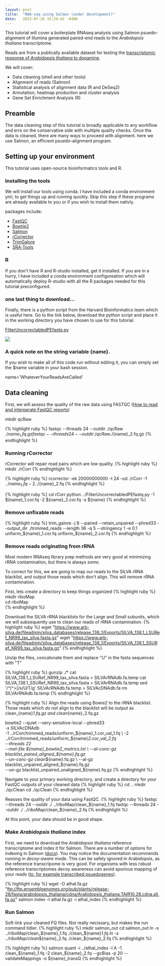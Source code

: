 ```yaml
---
layout: post
title:  "RNA-seq using Salmon (under development)"
date:   2023-07-26 15:24:42 -0400
---
```




This tutorial will cover a boilerplate RNAseq analysis using Salmon psuedo-alignment of illumina generated paired-end reads to the *Arabidopsis thaliana* transcriptome.  

Reads are from a publically available dataset for testing the [transcriptomic response of *Arabidopsis thaliana* to dopamine](https://doi.org/10.3390/stresses3010026). 

We will cover:  
- Data cleaning (shell and other tools)
- Alignment of reads (Salmon)
- Statistical analysis of alignment data (R and DeSeq2)
- Annotation, heatmap production and cluster analysis
- Gene Set Enrichment Analysis (R)


## Preamble
The data cleaning step of this tutorial is broadly applicable to any workflow and errs on the conservative side with multiple quality checks. Once the data is cleaned, there are many ways to proceed with alignment. here we use Salmon, an efficient psuedo-alignment program.  

## Setting up your environment
This tutorial uses open-source bioinformatics tools and R.

### Installing the tools
We will install our tools using conda. I have included a conda environment yml, to get things up and running quickly. Skip this step if these programs are already available to you or if you wish to install them nativly.

packages include: 

- [FastQC](https://github.com/s-andrews/FastQC)
- [Bowtie2](https://github.com/BenLangmead/bowtie2.git)
- [Salmon](https://github.com/COMBINE-lab/salmon.git)
- [rCorrector](https://github.com/mourisl/Rcorrector.git)
- [TrimGalore](https://github.com/FelixKrueger/TrimGalore.git)
- [SRA-Tools](https://github.com/ncbi/sra-tools.git)

### R
If you don't have R and R-studio installed, get it installed. If you are in a hurry, I have included a conda environment configureation which will automatically deploy R-studio with all the R packages needed for this tutorial preconfigured.

### one last thing to download...
Finally, there is a python script from the Harvard Bioinformatics team which is useful here. Go to the link below, download the python script and place it in the working directory you have chosen to use for this tutorial. 

[FilterUncorrectabledPEfastq.py](https://github.com//TranscriptomeAssemblyTools/blob/dfe258636088c11eb60d3ce69da2fd5cd00ef5b3/FilterUncorrectabledPEfastq.py)

 <img src="{{site.baseurl}}/assets/img/HBTdwnl.jpeg">

### A quick note on the string variable {name}. 
If you wish to make all of this code run without editing it, you can simply set the $name variable in your bash session.

name='WhateverYourReadsAreCalled'

## Data cleaning
First, we will assess the quality of the raw data using FASTQC ([How to read and interperate FastQC reports](https://hbctraining.github.io/Intro-to-rnaseq-hpc-salmon/lessons/qc_fastqc_assessment.html))

mkdir qcRaw

{% highlight ruby %}
fastqc --threads 24 --outdir ./qcRaw ./${name}_1.fq.gz
fastqc --threads 24 --outdir ./qcRaw ./${name}_2.fq.gz
{% endhighlight %}

### Running rCorrector
rCorrector will repair read pairs which are low quality.
{% highlight ruby %}
mkdir ./rCorr
{% endhighlight %}

{% highlight ruby %}
rcorrector -ek 20000000000 -t 24 -od ./rCorr -1 ../${name}_1.fq -2 ../${name}_2.fq
{% endhighlight %}

{% highlight ruby %}
cd rCorr
python ../FilterUncorrectabledPEfastq.py -1 ${name}_1.cor.fq -2 ${name}_2.cor.fq -s ${name}
{% endhighlight %}


### Remove unfixable reads
{% highlight ruby %}
trim_galore -j 8 --paired --retain_unpaired --phred33 --output_dir ./trimmed_reads --length 36 -q 5 --stringency 1 -e 0.1 unfixrm_${name}_1.cor.fq unfixrm_${name}_2.cor.fq
{% endhighlight %}


### Remove reads originating from rRNA
Most modern RNAseq library prep methods are very good at minimizing rRNA contamination, but there is always *some*.  

To correct for this, we are going to map our reads to the SILVA rRNA blacklist, and output those reads which don't align. This will remove rRNA contamination. 

First, lets create a directory to keep things organized
{% highlight ruby %}
mkdir riboMap   
cd riboMap  
{% endhighlight %}

Download the SILVA rRNA blacklists for the Large and Small subunits, which we will subsequently use to clean our reads of rRNA contamination.
{% highlight ruby %}
wget "https://www.arb-silva.de/fileadmin/silva_databases/release_138_1/Exports/SILVA_138.1_LSURef_NR99_tax_silva.fasta.gz"
wget "https://www.arb-silva.de/fileadmin/silva_databases/release_138_1/Exports/SILVA_138.1_SSURef_NR99_tax_silva.fasta.gz"
{% endhighlight %}

Unzip the files, concatonate them and replace "U" in the fasta sequences with "T"

{% highlight ruby %}
gunzip ./*
cat SILVA_138.1_LSURef_NR99_tax_silva.fasta > SILVArRNAdb.fa.temp
cat SILVA_138.1_SSURef_NR99_tax_silva.fasta > SILVArRNAdb.fa.temp
sed '/^[^>]/s/U/T/g' SILVArRNAdb.fa.temp > SILVAcDNAdb.fa
rm SILVArRNAdb.fa.temp
{% endhighlight %}

{% highlight ruby %}
Align the reads using Bowie2 to the rRNA blacklist. Those reads which *do not* align to the blacklist will be output as clean_{name}_1.fq.gz and clean_{name}_2.fq.gz

bowtie2 --quiet --very-sensitive-local --phred33  \
    -x SILVAcDNAdb \
    -1 ../rCorr/trimmed_reads/unfixrm_${name}_1.cor_val_1.fq \
    -2 ../rCorr/trimmed_reads/unfixrm_${name}_2.cor_val_2.fq \
    --threads 22 \
    --met-file ${name}_bowtie2_metrics.txt \
    --al-conc-gz blacklist_paired_aligned_${name}.fq.gz \
    --un-conc-gz clean_${name}.fq.gz  \
    --al-gz blacklist_unpaired_aligned_${name}.fq.gz \
    --un-gz blacklist_unpaired_unaligned_${name}.fq.gz
{% endhighlight %}

Navigate to your primary working directory, and create a directory for your FastQC outputs of your cleaned data
{% highlight ruby %}
cd ..
mkdir ./qcClean
cd ./qcClean
{% endhighlight %}

Reasses the quality of your data using FastQC. 
{% highlight ruby %}
fastqc --threads 24 --outdir ./ ../riboMap/clean_${name}_1.fq
fastqc --threads 24 --outdir ./ ../riboMap/clean_${name}_2.fq
{% endhighlight %}

At this point, your data should be in good shape. 

### Make *Arabidopsis thaliana* index
First, we need to download the *Arabidopsis thaliana* reference transcriptome and index it for Salmon. There are a number of options for indexing in Salmon ([docs](https://salmon.readthedocs.io/en/latest/index.html)). You may notice the documentation recommends running in *decoy-aware* mode. This can be safely ignored in Arabidopsis, as the reference transcripome is very good. For organisms with less robust reference transcriptomes decoy awareness can avoid spurious mapping of your reads ([to, for example transcribed psuedogenes](https://www.biostars.org/p/456231/")).   

{% highlight ruby %}
wget -O athal.fa.gz "ftp://ftp.ensemblgenomes.org/pub/plants/release-28/fasta/arabidopsis_thaliana/cdna/Arabidopsis_thaliana.TAIR10.28.cdna.all.fa.gz"
salmon index -t athal.fa.gz -i athal_index
{% endhighlight %}

### Run Salmon
Soft-link your cleaned FQ files. Not really necissary, but makes the run command tidier. 
{% highlight ruby %}
mkdir salmon_out
cd salmon_out
ln -s ../riboMap/clean_${name}_1.fq ./clean_${name}_1.fq
ln -s ../riboMap/clean_${name}_2.fq ./clean_${name}_2.fq
{% endhighlight %}

{% highlight ruby %}
salmon quant -i ../athal_index -l A -1 clean_${name}_1.fq -2 clean_${name}_2.fq --gcBias -p 20 --validateMappings -o ${name}_transQ
{% endhighlight %}


